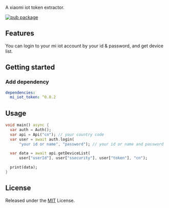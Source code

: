 
A xiaomi iot token extractor.

[![pub package](https://img.shields.io/pub/v/universal_io.svg)](https://pub.dev/packages/mi_iot_token)

## Features

You can login to your mi iot account by your id & password, and get device list. 

## Getting started
### Add dependency

```yaml
dependencies:
  mi_iot_token: ^0.0.2
```

## Usage

```dart
void main() async {
  var auth = Auth();
  var api = Api("cn"); // your country code
  var user = await auth.login(
      "your id or name", "password"); // your id or name and password

  var data = await api.getDeviceList(
      user["userId"], user["ssecurity"], user["token"], "cn");

  print(data);
}
```
## License

Released under the [MIT](https://kujohnln.mit-license.org) License.